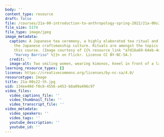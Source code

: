 ```yaml
---
body: ''
content_type: resource
draft: false
file: /courses/21a-00-introduction-to-anthropology-spring-2022/21a-00s22-th.jpg
file_size: 5174
file_type: image/jpeg
image_metadata:
  caption: A Japanese tea ceremony, a highly elaborated tea ritual and a pillar of
    the Japanese craftsmanship culture. Rituals are amongst the topics discussed in
    this course. (Image courtesy of {{% resource_link "a7d16a69-64eb-4d30-9f96-8c2dee33f008"
    "Harvey Barriso" %}}n on Flickr. License CC BY-NC-SA.)
  credit: ''
  image-alt: Two smiling women, wearing kimonos, kneel in front of a large teapot.
learning_resource_types: []
license: https://creativecommons.org/licenses/by-nc-sa/4.0/
resourcetype: Image
title: 21a-00s22-th.jpg
uid: 134ee40d-f0c8-4556-a453-b8a09a496c97
video_files:
  video_captions_file: ''
  video_thumbnail_file: ''
  video_transcript_file: ''
video_metadata:
  video_speakers: ''
  video_tags: ''
  youtube_description: ''
  youtube_id: ''
---
```

